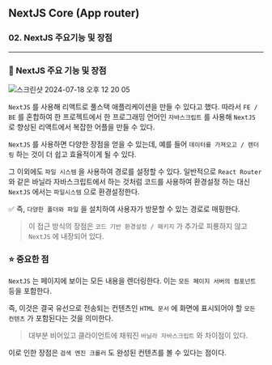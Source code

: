 ## NextJS Core (App router)

### 02. NextJS 주요기능 및 장점

---

### 📌 NextJS 주요 기능 및 장점

![스크린샷 2024-07-18 오후 12 20 05](https://github.com/user-attachments/assets/a7f82081-314d-4dfe-954f-fa406bffdedc)

`NextJS` 를 사용해 리액트로 풀스택 애플리케이션을 만들 수 있다고 했다. 따라서 `FE / BE` 를 혼합하여 한 프로젝트에서 한 프로그래밍 언어인 `자바스크립트` 를 사용해 `NextJS` 로 향상된 리액트에서 복잡한 어플을 만들 수 있다.

`NextJS` 를 사용하면 다양한 장점을 얻을 수 있는데, 예를 들어 `데이터를 가져오고 / 렌더링` 하는 것이 더 쉽고 효율적이게 될 수 있다.

그 이외에도 `파일 시스템` 을 사용하여 경로를 설정할 수 있다. 일반적으로 `React Router` 와 같은 바닐라 자바스크립트에서 하는 것처럼 코드를 사용하여 환경설정 하는 대신 `NextJS` 에서는 `파일시스템` 으로 환경설정한다.

✅ 즉, `다양한 폴더와 파일` 을 설치하여 사용자가 방문할 수 있는 경로로 매핑한다.

> 이 접근 방식의 장점은 `코드 기반 환경설정 / 패키지` 가 추가로 피룡하지 않고 `NextJS` 에 내장되어 있다.

### ⭐️ 중요한 점

`NextJS` 는 페이지에 보이는 모든 내용을 렌더링한다. 이는 `모든 페이지 서버의 컴포넌트` 등을 포함한다.

즉, 이것은 결국 유선으로 전송되는 컨텐츠인 `HTML 문서` 에 화면에 표시되어야 할 `모든 컨텐츠` 가 포함된다는 것을 의미한다.

> 대부분 비어있고 클라이언트에 채워진 `바닐라 자바스크립트` 와 차이점이 있다.

이로 인한 장점은 `검색 엔진 크롤러` 도 완성된 컨텐츠를 볼 수 있다는 점이다.
